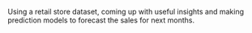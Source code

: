 Using a retail store dataset, coming up with useful insights and making prediction models to forecast the sales for next months.
